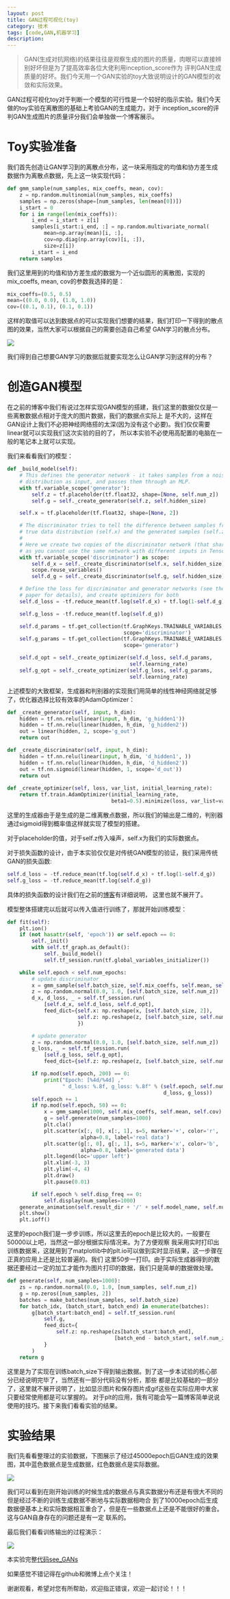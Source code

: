 ```yaml
---
layout: post
title: GAN过程可视化(toy)
category: 技术
tags: [code,GAN,机器学习]
description: 
---
```


> GAN(生成对抗网络)的结果往往是观察生成的图片的质量，肉眼可以直接辨别好坏但是为了提高效率各位大佬利用inception_score作为
评判GAN生成质量的好坏。我们今天用一个GAN实验的toy大致说明设计的GAN模型的收敛和实际效果。

GAN过程可视化toy对于判断一个模型的可行性是一个较好的指示实验。我们今天做的toy实验在离散图的基础上考验GAN的生成能力，对于
inception_score的评判GAN生成图片的质量评分我们会单独做一个博客展示。

# Toy实验准备 #

我们首先创造让GAN学习到的离散点分布，这一块采用指定的均值和协方差生成数据作为离散点数据，先上这一块实现代码：

```python
def gmm_sample(num_samples, mix_coeffs, mean, cov):
    z = np.random.multinomial(num_samples, mix_coeffs)
    samples = np.zeros(shape=[num_samples, len(mean[0])])
    i_start = 0
    for i in range(len(mix_coeffs)):
        i_end = i_start + z[i]
        samples[i_start:i_end, :] = np.random.multivariate_normal(
            mean=np.array(mean)[i, :],
            cov=np.diag(np.array(cov)[i, :]),
            size=z[i])
        i_start = i_end
    return samples
```

我们这里用到的均值和协方差生成的数据为一个近似圆形的离散图，实现的mix_coeffs, mean, cov的参数我选择的是：

```python
mix_coeffs=(0.5, 0.5)
mean=((0.0, 0.0), (1.0, 1.0))
cov=((0.1, 0.1), (0.1, 0.1))
```
这样的取值可以达到数据点的可以实现我们想要的结果，我们打印一下得到的散点图的效果，当然大家可以根据自己的需要创造自己希望
GAN学习的散点分布。

![](/assets/img/GAN_toy/normal.png)

我们得到自己想要GAN学习的数据后就要实现怎么让GAN学习到这样的分布？

# 创造GAN模型 #

在之前的博客中我们有说过怎样实现GAN模型的搭建，我们这里的数据仅仅是一些离散数据点相对于庞大的图片数据，我们的数据点实际上
是不大的，这样在GAN设计上我们不必把神经网络搭的太深(因为没有这个必要)。我们仅仅需要linear就可以实现我们这次实验的目的了，
所以本实验不必使用高配置的电脑在一般的笔记本上就可以实现。

我们来看看我们的模型：

```python
def _build_model(self):
    # This defines the generator network - it takes samples from a noise
    # distribution as input, and passes them through an MLP.
    with tf.variable_scope('generator'):
        self.z = tf.placeholder(tf.float32, shape=[None, self.num_z])
        self.g = self._create_generator(self.z, self.hidden_size)

    self.x = tf.placeholder(tf.float32, shape=[None, 2])

    # The discriminator tries to tell the difference between samples from the
    # true data distribution (self.x) and the generated samples (self.z).
    #
    # Here we create two copies of the discriminator network (that share parameters),
    # as you cannot use the same network with different inputs in TensorFlow.
    with tf.variable_scope('discriminator') as scope:
        self.d_x = self._create_discriminator(self.x, self.hidden_size)
        scope.reuse_variables()
        self.d_g = self._create_discriminator(self.g, self.hidden_size)

    # Define the loss for discriminator and generator networks (see the original
    # paper for details), and create optimizers for both
    self.d_loss = -tf.reduce_mean(tf.log(self.d_x) + tf.log(1-self.d_g))

    self.g_loss = -tf.reduce_mean(tf.log(self.d_g))

    self.d_params = tf.get_collection(tf.GraphKeys.TRAINABLE_VARIABLES,
                                      scope='discriminator')
    self.g_params = tf.get_collection(tf.GraphKeys.TRAINABLE_VARIABLES, 
                                      scope='generator')

    self.d_opt = self._create_optimizer(self.d_loss, self.d_params,
                                        self.learning_rate)
    self.g_opt = self._create_optimizer(self.g_loss, self.g_params,
                                        self.learning_rate)
```
上述模型的大致框架，生成器和判别器的实现我们用简单的线性神经网络就足够了，优化器选择比较有效率的AdamOptimizer：
```python
def _create_generator(self, input, h_dim):
    hidden = tf.nn.relu(linear(input, h_dim, 'g_hidden1'))
    hidden = tf.nn.relu(linear(hidden, h_dim, 'g_hidden2'))
    out = linear(hidden, 2, scope='g_out')
    return out

def _create_discriminator(self, input, h_dim):
    hidden = tf.nn.relu(linear(input, h_dim, 'd_hidden1', ))
    hidden = tf.nn.relu(linear(hidden, h_dim, 'd_hidden2'))
    out = tf.nn.sigmoid(linear(hidden, 1, scope='d_out'))
    return out
   
def _create_optimizer(self, loss, var_list, initial_learning_rate):
    return tf.train.AdamOptimizer(initial_learning_rate,
                                  beta1=0.5).minimize(loss, var_list=var_list)   
```
这里的生成器由于是生成的是二维离散点数据，所以我们的输出是二维的，判别器通过sigmoid得到概率值这样就实现了模型的搭建。

对于placeholder的值，对于self.z传入噪声，self.x为我们的实际数据点。

对于损失函数的设计，由于本实验仅仅是对传统GAN模型的验证，我们采用传统GAN的损失函数:
```python
self.d_loss = -tf.reduce_mean(tf.log(self.d_x) + tf.log(1-self.d_g))
self.g_loss = -tf.reduce_mean(tf.log(self.d_g))
```
具体的损失函数的设计我们在之前的[博客](http://www.twistedwg.com/2018/01/29/GAN-equation-introduce.html)有详细说明，
这里也就不展开了。

模型整体搭建完以后就可以传入值进行训练了，那就开始训练模型：

```python
def fit(self):
    plt.ion()
    if (not hasattr(self, 'epoch')) or self.epoch == 0:
        self._init()
        with self.tf_graph.as_default():
            self._build_model()
            self.tf_session.run(tf.global_variables_initializer())

    while self.epoch < self.num_epochs:
        # update discriminator
        x = gmm_sample(self.batch_size, self.mix_coeffs, self.mean, self.cov)
        z = np.random.normal(0.0, 1.0, [self.batch_size, self.num_z])
        d_x, d_loss, _ = self.tf_session.run(
            [self.d_x, self.d_loss, self.d_opt],
            feed_dict={self.x: np.reshape(x, [self.batch_size, 2]),
                       self.z: np.reshape(z, [self.batch_size, self.num_z]),
                       })

        # update generator
        z = np.random.normal(0.0, 1.0, [self.batch_size, self.num_z])
        g_loss, _ = self.tf_session.run(
            [self.g_loss, self.g_opt],
            feed_dict={self.z: np.reshape(z, [self.batch_size, self.num_z])})

        if np.mod(self.epoch, 200) == 0:
            print("Epoch: [%4d/%4d] ,"
                  " d_loss: %.8f, g_loss: %.8f" % (self.epoch, self.num_epochs,
                                                   d_loss, g_loss))
        self.epoch += 1
        if np.mod(self.epoch, 50) == 0:
            x = gmm_sample(1000, self.mix_coeffs, self.mean, self.cov)
            g = self.generate(num_samples=1000)
            plt.cla()
            plt.scatter(x[:, 0], x[:, 1], s=5, marker='+', color='r', 
                        alpha=0.8, label='real data')
            plt.scatter(g[:, 0], g[:, 1], s=5, marker='x', color='b', 
                        alpha=0.8, label='generated data')
            plt.legend(loc='upper left')
            plt.xlim(-3, 3)
            plt.ylim(-4, 4)
            plt.draw()
            plt.pause(0.01)

        if self.epoch % self.disp_freq == 0:
            self.display(num_samples=1000)
    generate_animation(self.result_dir + '/' + self.model_name, self.num_epochs//1000)
    plt.show()
    plt.ioff()
```
这里的epoch我们是一步步训练，所以这里去的epoch是比较大的，一般要在50000以上吧，当然这一部分根据实际情况来。为了方便观察
我采用实时打印出训练数据来，这就用到了matplotlib中的plt.io可以做到实时显示结果，这一步骤在正真的应用上还是比较普遍的。我们
这里50步一打印。由于实际生成器得到的数据还要经过一定的加工才能作为图片打印的数据，我们只是简单的数据做处理。

```python
def generate(self, num_samples=1000):
    zs = np.random.normal(0.0, 1.0, [num_samples, self.num_z])
    g = np.zeros([num_samples, 2])
    batches = make_batches(num_samples, self.batch_size)
    for batch_idx, (batch_start, batch_end) in enumerate(batches):
        g[batch_start:batch_end] = self.tf_session.run(
            self.g,
            feed_dict={
                self.z: np.reshape(zs[batch_start:batch_end],
                                   [batch_end - batch_start, self.num_z])
            }
        )
    return g
```
这里是为了实现在训练batch_size下得到输出数据。到了这一步本试验的核心部分已经说明完毕了，当然还有一部分代码没有分析，那些
都是比较基础的一部分了，这里就不展开说明了，比如显示图片和保存图片成gif这些在实际应用中大家只要经常使用都是可以掌握的。
对于plt的应用，我有可能会写一篇博客简单说说使用的技巧。接下来我们看看实验的结果。

# 实验结果 #

我们先看看整理过的实验数据，下图展示了经过45000epoch后GAN生成的效果图，其中蓝色数据点是生成数据，红色数据点是实际数据。

![](/assets/img/GAN_toy/all.png)

我们可以看到在刚开始训练的时候生成的数据点与真实数据分布还是有很大不同的但是经过不断的训练生成数据不断地与实际数据相吻合
到了10000epoch后生成数据便基本上和实际数据相互重合了，但是在一些数据点上还是不能很好的重合。这与GAN自身存在的问题还是有一定
联系的。

最后我们看看训练输出的过程演示：

![](/assets/img/GAN_toy/generate_animation.gif)

本实验完整[代码see_GANs](https://github.com/TwistedW/See_GANs)

如果感觉不错记得在github和微博上点个关注！

谢谢观看，希望对您有所帮助，欢迎指正错误，欢迎一起讨论！！！



